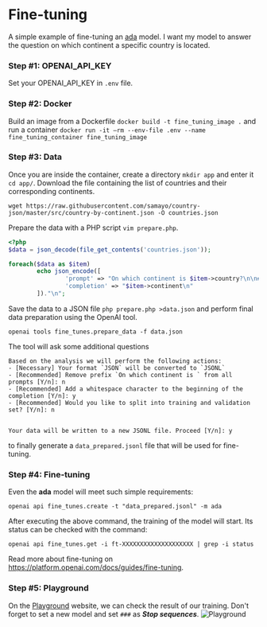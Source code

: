 # Fine-tuning

A simple example of fine-tuning an [ada](https://platform.openai.com/docs/models) model. I want my model to answer the question on which continent a
specific country is located.

### Step #1: OPENAI_API_KEY

Set your OPENAI_API_KEY in `.env` file.

### Step #2: Docker

Build an image from a Dockerfile
``docker build -t fine_tuning_image .``
and run a container ``docker run -it —rm --env-file .env --name fine_tuning_container fine_tuning_image``

### Step #3: Data

Once you are inside the container, create a directory `mkdir app` and enter it `cd app/`. Download the file containing the list of countries and their
corresponding continents.

```shell
wget https://raw.githubusercontent.com/samayo/country-json/master/src/country-by-continent.json -O countries.json
```

Prepare the data with a PHP script `vim prepare.php`.

```php
<?php
$data = json_decode(file_get_contents('countries.json'));

foreach($data as $item)
        echo json_encode([
                'prompt' => "On which continent is $item->country?\n\n###\n\n",
                'completion' => "$item->continent\n"
        ])."\n";
```

Save the data to a JSON file `php prepare.php >data.json` and perform final data preparation using the OpenAI tool.

```shell
openai tools fine_tunes.prepare_data -f data.json
```

The tool will ask some additional questions

```shell
Based on the analysis we will perform the following actions:
- [Necessary] Your format `JSON` will be converted to `JSONL`
- [Recommended] Remove prefix `On which continent is ` from all prompts [Y/n]: n
- [Recommended] Add a whitespace character to the beginning of the completion [Y/n]: y
- [Recommended] Would you like to split into training and validation set? [Y/n]: n


Your data will be written to a new JSONL file. Proceed [Y/n]: y
```

to finally generate a `data_prepared.jsonl` file that will be used for fine-tuning.

### Step #4: Fine-tuning

Even the **ada** model will meet such simple requirements:

```shell
openai api fine_tunes.create -t "data_prepared.jsonl" -m ada
```

After executing the above command, the training of the model will start. Its status can be checked with the command:

```shell
openai api fine_tunes.get -i ft-XXXXXXXXXXXXXXXXXXXX | grep -i status
```

Read more about fine-tuning on https://platform.openai.com/docs/guides/fine-tuning.

### Step #5: Playground

On the [Playground](https://platform.openai.com/playground?mode=complete) website, we can check the result of our training. Don't forget to set a new model and
set `###` as _**Stop sequences**_.
![Playground](https://raw.github.com/cichy380/fine-tuning-openai/main/finetuning.png)
